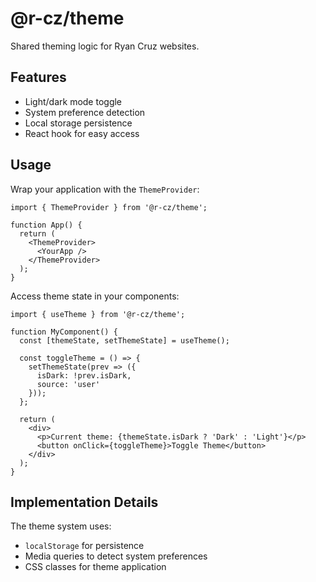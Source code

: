 # @r-cz/theme

Shared theming logic for Ryan Cruz websites.

## Features

- Light/dark mode toggle
- System preference detection
- Local storage persistence
- React hook for easy access

## Usage

Wrap your application with the `ThemeProvider`:

```tsx
import { ThemeProvider } from '@r-cz/theme';

function App() {
  return (
    <ThemeProvider>
      <YourApp />
    </ThemeProvider>
  );
}
```

Access theme state in your components:

```tsx
import { useTheme } from '@r-cz/theme';

function MyComponent() {
  const [themeState, setThemeState] = useTheme();
  
  const toggleTheme = () => {
    setThemeState(prev => ({
      isDark: !prev.isDark,
      source: 'user'
    }));
  };
  
  return (
    <div>
      <p>Current theme: {themeState.isDark ? 'Dark' : 'Light'}</p>
      <button onClick={toggleTheme}>Toggle Theme</button>
    </div>
  );
}
```

## Implementation Details

The theme system uses:
- `localStorage` for persistence
- Media queries to detect system preferences
- CSS classes for theme application
